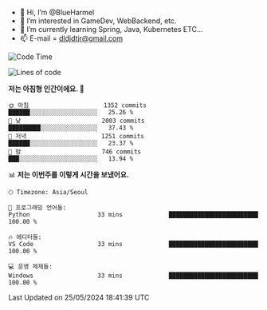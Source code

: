 - 👋 Hi, I’m @BlueHarmel
- 👀 I’m interested in GameDev, WebBackend, etc.
- 🌱 I’m currently learning Spring, Java, Kubernetes ETC...
- 📫 E-mail = dldjdtjr@gmail.com
  <!--START_SECTION:waka-->
![Code Time](http://img.shields.io/badge/Code%20Time-647%20hrs%2051%20mins-blue)

![Lines of code](https://img.shields.io/badge/%EC%A0%80%EB%8A%94%20%EC%97%AC%ED%83%9C%EA%B9%8C%EC%A7%80%20-46.4%20million%20%EC%A4%84%EC%9D%98%20%EC%BD%94%EB%93%9C%EB%A5%BC%20%EC%9E%91%EC%84%B1%ED%96%88%EC%96%B4%EC%9A%94.-blue)

**저는 아침형 인간이에요. 🐤** 

```text
🌞 아침                     1352 commits        ██████░░░░░░░░░░░░░░░░░░░   25.26 % 
🌆 낮　                     2003 commits        █████████░░░░░░░░░░░░░░░░   37.43 % 
🌃 저녁                     1251 commits        ██████░░░░░░░░░░░░░░░░░░░   23.37 % 
🌙 밤　                     746 commits         ███░░░░░░░░░░░░░░░░░░░░░░   13.94 % 
```


📊 **저는 이번주를 이렇게 시간을 보냈어요.** 

```text
🕑︎ Timezone: Asia/Seoul

💬 프로그래밍 언어들: 
Python                   33 mins             █████████████████████████   100.00 % 

🔥 에디터들: 
VS Code                  33 mins             █████████████████████████   100.00 % 

💻 운영 체제들: 
Windows                  33 mins             █████████████████████████   100.00 % 
```


 Last Updated on 25/05/2024 18:41:39 UTC
<!--END_SECTION:waka-->
<!---
BlueHarmel/BlueHarmel is a ✨ special ✨ repository because its `README.md` (this file) appears on your GitHub profile.
You can click the Preview link to take a look at your changes.
--->


